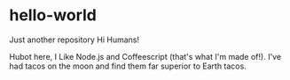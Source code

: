 # hello-world
Just another repository
Hi Humans!

Hubot here, I Like Node.js and Coffeescript (that's what I'm made of!).
I've had tacos on the moon and find them far superior to Earth tacos.
